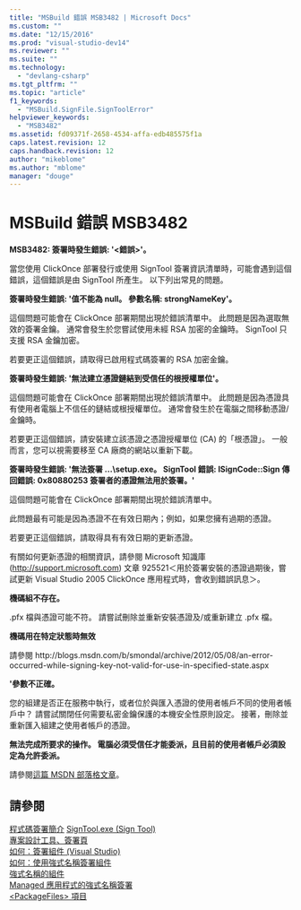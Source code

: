 ```yaml
---
title: "MSBuild 錯誤 MSB3482 | Microsoft Docs"
ms.custom: ""
ms.date: "12/15/2016"
ms.prod: "visual-studio-dev14"
ms.reviewer: ""
ms.suite: ""
ms.technology: 
  - "devlang-csharp"
ms.tgt_pltfrm: ""
ms.topic: "article"
f1_keywords: 
  - "MSBuild.SignFile.SignToolError"
helpviewer_keywords: 
  - "MSB3482"
ms.assetid: fd09371f-2658-4534-affa-edb485575f1a
caps.latest.revision: 12
caps.handback.revision: 12
author: "mikeblome"
ms.author: "mblome"
manager: "douge"
---
```

# MSBuild 錯誤 MSB3482
**MSB3482: 簽署時發生錯誤: '\<錯誤\>'。**  
  
 當您使用 ClickOnce 部署發行或使用 SignTool 簽署資訊清單時，可能會遇到這個錯誤，這個錯誤是由 SignTool 所產生。 以下列出常見的問題。  
  
 **簽署時發生錯誤: '值不能為 null。 參數名稱: strongNameKey'。**  
  
 這個問題可能會在 ClickOnce 部署期間出現於錯誤清單中。 此問題是因為選取無效的簽署金鑰。 通常會發生於您嘗試使用未經 RSA 加密的金鑰時。 SignTool 只支援 RSA 金鑰加密。  
  
 若要更正這個錯誤，請取得已啟用程式碼簽署的 RSA 加密金鑰。  
  
 **簽署時發生錯誤: '無法建立憑證鏈結到受信任的根授權單位'。**  
  
 這個問題可能會在 ClickOnce 部署期間出現於錯誤清單中。 此問題是因為憑證具有使用者電腦上不信任的鏈結或根授權單位。 通常會發生於在電腦之間移動憑證\/金鑰時。  
  
 若要更正這個錯誤，請安裝建立該憑證之憑證授權單位 \(CA\) 的「根憑證」。 一般而言，您可以視需要移至 CA 廠商的網站以重新下載。  
  
 **簽署時發生錯誤: '無法簽署 ...\\setup.exe。 SignTool 錯誤: ISignCode::Sign 傳回錯誤: 0x80880253 簽署者的憑證無法用於簽署。'**  
  
 這個問題可能會在 ClickOnce 部署期間出現於錯誤清單中。  
  
 此問題最有可能是因為憑證不在有效日期內；例如，如果您擁有過期的憑證。  
  
 若要更正這個錯誤，請取得具有有效日期的更新憑證。  
  
 有關如何更新憑證的相關資訊，請參閱 Microsoft 知識庫 \([http:\/\/support.microsoft.com](http://support.microsoft.com/kb/925521)\) 文章 925521＜用於簽署安裝的憑證過期後，嘗試更新 Visual Studio 2005 ClickOnce 應用程式時，會收到錯誤訊息＞。  
  
 **機碼組不存在。**  
  
 .pfx 檔與憑證可能不符。 請嘗試刪除並重新安裝憑證及\/或重新建立 .pfx 檔。  
  
 **機碼用在特定狀態時無效**  
  
 請參閱 http:\/\/blogs.msdn.com\/b\/smondal\/archive\/2012\/05\/08\/an\-error\-occurred\-while\-signing\-key\-not\-valid\-for\-use\-in\-specified\-state.aspx  
  
 **'參數不正確。**  
  
 您的組建是否正在服務中執行，或者位於與匯入憑證的使用者帳戶不同的使用者帳戶中？ 請嘗試關閉任何需要私密金鑰保護的本機安全性原則設定。  接著，刪除並重新匯入組建之使用者帳戶的憑證。  
  
 **無法完成所要求的操作。  電腦必須受信任才能委派，且目前的使用者帳戶必須設定為允許委派。**  
  
 請參閱[這篇 MSDN 部落格文章](http://technet.microsoft.com/en-us/library/cc782684\(v=ws.10\).aspx)。  
  
## 請參閱  
 [程式碼簽署簡介](https://msdn.microsoft.com/en-us/library/ms537361\(v=vs.85\).aspx)   
 [SignTool.exe \(Sign Tool\)](../Topic/SignTool.exe%20\(Sign%20Tool\).md)   
 [專案設計工具、簽署頁](../Topic/Signing%20Page,%20Project%20Designer.md)   
 [如何：簽署組件 \(Visual Studio\)](http://msdn.microsoft.com/zh-tw/f468a7d3-234c-4353-924d-8e0ae5896564)   
 [如何：使用強式名稱簽署組件](../Topic/How%20to:%20Sign%20an%20Assembly%20with%20a%20Strong%20Name.md)   
 [強式名稱的組件](../Topic/Strong-Named%20Assemblies.md)   
 [Managed 應用程式的強式名稱簽署](http://msdn.microsoft.com/zh-tw/5fef3490-c519-4363-94fd-8b1ad260dab5)   
 [\<PackageFiles\> 項目](../Topic/%3CPackageFiles%3E%20Element%20\(Bootstrapper\).md)
